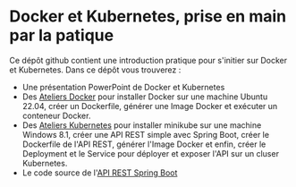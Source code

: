 # Docker et Kubernetes, prise en main par la patique
Ce dépôt github contient une introduction pratique pour s'initier sur Docker et Kubernetes. Dans ce dépôt vous trouverez :
- Une présentation PowerPoint de Docker et Kubernetes
- Des [Ateliers Docker](https://github.com/Cloud-Elit/Docker_Kubernetes/blob/main/Ateliers_Docker.md) pour installer Docker sur une machine Ubuntu 22.04, créer un Dockerfile, générer une Image Docker et exécuter un conteneur Docker. 
- Des [Ateliers Kubernetes](https://github.com/Cloud-Elit/Docker_Kubernetes/blob/main/Ateliers_K8s.md) pour installer minikube sur une machine Windows 8.1, créer une API REST simple avec Spring Boot, créer le Dockerfile de l'API REST, générer l'Image Docker et enfin, créer le Deployment et le Service pour déployer et exposer l'API sur un cluser Kubernetes.
- Le code source de l'[API REST Spring Boot](https://github.com/Cloud-Elit/Docker_Kubernetes/tree/main/rest-api-spring-boot-k8s)
